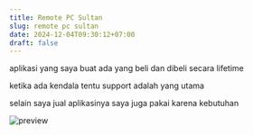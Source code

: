 ```yaml
---
title: Remote PC Sultan
slug: remote pc sultan
date: 2024-12-04T09:30:12+07:00
draft: false
---
```


aplikasi yang saya buat ada yang beli dan dibeli secara lifetime

ketika ada kendala tentu support adalah yang utama 

selain saya jual aplikasinya saya juga pakai karena kebutuhan

![preview](remote.avif)